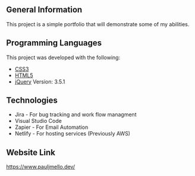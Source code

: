 ## General Information
This project is a simple portfolio that will demonstrate some of my abilities. 
	
## Programming Languages
This project was developed with the following:
* [CSS3](https://github.com/pauljmello/my-website/blob/main/style.css)
* [HTML5](https://github.com/pauljmello/my-website/blob/main/index.html)
* [jQuery](https://github.com/pauljmello/my-website/blob/main/script.js) Version: 3.5.1

## Technologies
* Jira - For bug tracking and work flow managment
* Visual Studio Code
* Zapier - For Email Automation
* Netlify - For hosting services
    (Previously AWS)

## Website Link
https://www.pauljmello.dev/

